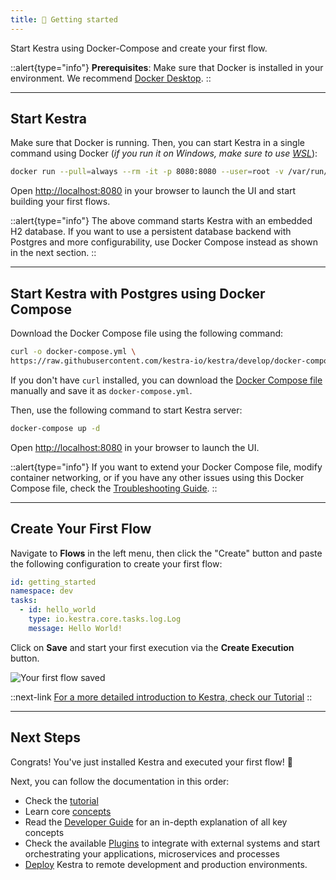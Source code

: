 ```yaml
---
title: 🚀 Getting started
---
```


Start Kestra using Docker-Compose and create your first flow.

::alert{type="info"}
**Prerequisites**: Make sure that Docker is installed in your environment. We recommend [Docker Desktop](https://docs.docker.com/get-docker/).
::

---

## Start Kestra

Make sure that Docker is running. Then, you can start Kestra in a single command using Docker (*if you run it on Windows, make sure to use [WSL](https://docs.docker.com/desktop/wsl/)*):

```bash
docker run --pull=always --rm -it -p 8080:8080 --user=root -v /var/run/docker.sock:/var/run/docker.sock -v /tmp:/tmp kestra/kestra:develop-full server local
```

Open [http://localhost:8080](http://localhost:8080) in your browser to launch the UI and start building your first flows.

::alert{type="info"}
The above command starts Kestra with an embedded H2 database. If you want to use a persistent database backend with Postgres and more configurability, use Docker Compose instead as shown in the next section.
::

---

## Start Kestra with Postgres using Docker Compose

Download the Docker Compose file using the following command:

```bash
curl -o docker-compose.yml \
https://raw.githubusercontent.com/kestra-io/kestra/develop/docker-compose.yml
```

If you don't have `curl` installed, you can download the [Docker Compose file](https://github.com/kestra-io/kestra/blob/develop/docker-compose.yml) manually and save it as `docker-compose.yml`.


Then, use the following command to start Kestra server:

```bash
docker-compose up -d
```

Open [http://localhost:8080](http://localhost:8080) in your browser to launch the UI.


::alert{type="info"}
If you want to extend your Docker Compose file, modify container networking, or if you have any other issues using this Docker Compose file, check the [Troubleshooting Guide](14.troubleshooting.md).
::

---

## Create Your First Flow

Navigate to **Flows** in the left menu, then click the "Create" button and paste the following configuration to create your first flow:

```yaml
id: getting_started
namespace: dev
tasks:
  - id: hello_world
    type: io.kestra.core.tasks.log.Log
    message: Hello World!
```

Click on **Save** and start your first execution via the **Create Execution** button.

![Your first flow saved](/docs/getting-started/saved.png)


::next-link
[For a more detailed introduction to Kestra, check our Tutorial](./02.tutorial/index.md)
::

---

## Next Steps

Congrats! You've just installed Kestra and executed your first flow! :clap:

Next, you can follow the documentation in this order:
- Check the [tutorial](./02.tutorial/index.md)
- Learn core [concepts](./03.concepts/index.md)
- Read the [Developer Guide](./05.developer-guide/index.md) for an in-depth explanation of all key concepts
- Check the available [Plugins](../plugins/index.md) to integrate with external systems and start orchestrating your applications, microservices and processes
- [Deploy](./09.administrator-guide/index.md) Kestra to remote development and production environments.
